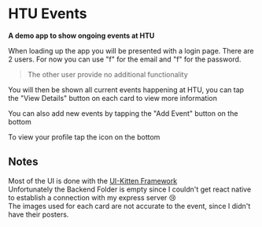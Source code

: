 # HTU Events

__A demo app to show ongoing events at HTU__

When loading up the app you will be presented with a login page. There are 2 users. For now you can use "f" for the email and "f" for the password.
> The other user provide no additional functionality


You will then be shown all current events happening at HTU, you can tap the "View Details" button on each card to view more information

You can also add new events by tapping the "Add Event" button on the bottom

To view your profile tap the icon on the bottom

## Notes
Most of the UI is done with the [UI-Kitten Framework](https://akveo.github.io/react-native-ui-kitten/)\
Unfortunately the Backend Folder is empty since I couldn't get react native to establish a connection with my express server 😢 \
The images used for each card are not accurate to the event, since I didn't have their posters.
